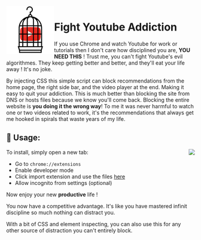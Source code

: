 <img align="left" src="https://raw.githubusercontent.com/MarouaneRag/FightYoutubeAddiction/master/icons/128.png">

# Fight Youtube Addiction


If you use Chrome and watch Youtube for work or tutorials then I don't care how disciplined you are, **YOU NEED THIS** ! Trust me, you can't fight Youtube's evil algorithmes. They keep getting better and better, and they'll eat your life away ! It's no joke.

By injecting CSS this simple script can block recommendations from the home page, the right side bar, and the video player at the end. Making it easy to quit your addiction. This is much better than blocking the site from DNS or hosts files because we know you'll come back. Blocking the entire website is **you doing it the wrong way**! To me it was never harmful to watch one or two videos related to work, it's the recommendations that always get me hooked in spirals that waste years of my life.

## 🔌 Usage:

<img align="right" src="http://image.noelshack.com/fichiers/2018/19/6/1526093905-freedom.jpg">

To install, simply open a new tab:

- Go to  `chrome://extensions`
- Enable developer mode
- Click import extension and use the files [here](https://github.com/MarouaneRag/FightYoutubeAddiction/archive/master.zip)
- Allow incognito from settings (optional)


Now enjoy your new **productive** life !

You now have a competitive advantage. It's like you have mastered infinit discipline so much nothing can distract you.

With a bit of CSS and element inspecting, you can also use this for any other source of distraction you can't entirely block.
